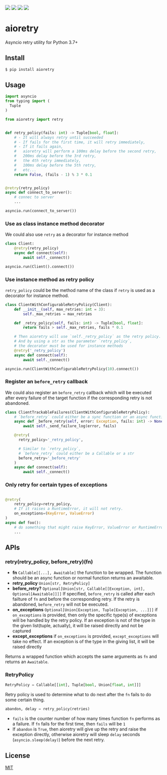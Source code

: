 [![](https://travis-ci.org/kaelzhang/python-aioretry.svg?branch=master)](https://travis-ci.org/kaelzhang/python-aioretry)
[![](https://codecov.io/gh/kaelzhang/python-aioretry/branch/master/graph/badge.svg)](https://codecov.io/gh/kaelzhang/python-aioretry)
[![](https://img.shields.io/pypi/v/aioretry.svg)](https://pypi.org/project/aioretry/)
[![](https://img.shields.io/pypi/l/aioretry.svg)](https://github.com/kaelzhang/python-aioretry)

# aioretry

Asyncio retry utility for Python 3.7+

## Install

```sh
$ pip install aioretry
```

## Usage

```py
import asyncio
from typing import (
  Tuple
)

from aioretry import retry


def retry_policy(fails: int) -> Tuple[bool, float]:
    # - It will always retry until succeeded
    # - If fails for the first time, it will retry immediately,
    # - If it fails again,
    #   aioretry will perform a 100ms delay before the second retry,
    #   200ms delay before the 3rd retry,
    #   the 4th retry immediately,
    #   100ms delay before the 5th retry,
    #   etc...
    return False, (fails - 1) % 3 * 0.1


@retry(retry_policy)
async def connect_to_server():
    # connec to server
    ...

asyncio.run(connect_to_server())
```

### Use as class instance method decorator

We could also use `retry` as a decorator for instance method

```py
class Client:
    @retry(retry_policy)
    async def connect(self):
        await self._connect()

asyncio.run(Client().connect())
```

### Use instance method as retry policy

`retry_policy` could be the method name of the class if `retry` is used as a decorator for instance method.

```py
class ClientWithConfigurableRetryPolicy(Client):
    def __init__(self, max_retries: int = 3):
        self._max_retries = max_retries

    def _retry_policy(self, fails: int) -> Tuple[bool, float]:
        return fails > self._max_retries, fails * 0.1

    # Then aioretry will use `self._retry_policy` as the retry policy.
    # And by using a str as the parameter `retry_policy`,
    # the decorator must be used for instance methods
    @retry('_retry_policy')
    async def connect(self):
        await self._connect()

asyncio.run(ClientWithConfigurableRetryPolicy(10).connect())
```

### Register an `before_retry` callback

We could also register an `before_retry` callback which will be executed after every failure of the target function if the corresponding retry is not abandoned.

```py
class ClientTrackableFailures(ClientWithConfigurableRetryPolicy):
    # `before_retry` could either be a sync function or an async function
    async def _before_retry(self, error: Exception, fails: int) -> None:
        await self._send_failure_log(error, fails)

    @retry(
      retry_policy='_retry_policy',

      # Similar to `retry_policy`,
      # `before_retry` could either be a Callable or a str
      before_retry='_before_retry'
    )
    async def connect(self):
        await self._connect()
```

### Only retry for certain types of exceptions

```py

@retry(
    retry_policy=retry_policy,
    # If it raises a RuntimeError, it will not retry.
    on_exceptions=(KeyError, ValueError)
)
async def foo():
    # do something that might raise KeyError, ValueError or RuntimeError
    ...
```

## APIs

### retry(retry_policy, before_retry)(fn)

- **fn** `Callable[[...], Awaitable]` the function to be wrapped. The function should be an async function or normal function returns an awaitable.
- **retry_policy** `Union[str, RetryPolicy]`
- **before_retry?** `Optional[Union[str, Callable[[Exception, int], Optional[Awaitable]]]]` If specified, `before_retry` is called after each failture of `fn` and before the corresponding retry. If the retry is abandoned, `before_retry` will not be executed.
- **on_exceptions** `Optional[Union[Exception, Tuple[Exception, ...]]]` if `on_exceptions` is provided, then only the specific type(s) of exceptions will be handled by the retry policy. If an exception is not of the type in the given list(tuple, actually), it will be raised directly and not be captured
- **except_exceptions** if `on_exceptions` is provided, `except_exceptions` will take no effect. If an exception is of the type in the giving list, it will be raised directly

Returns a wrapped function which accepts the same arguments as `fn` and returns an `Awaitable`.

### RetryPolicy

```py
RetryPolicy = Callable[[int], Tuple[bool, Union[float, int]]]
```

Retry policy is used to determine what to do next after the `fn` fails to do some certain thing.

```py
abandon, delay = retry_policy(retries)
```

- `fails` is the counter number of how many times function `fn` performs as a failure. If `fn` fails for the first time, then `fails` will be `1`
- If `abandon` is `True`, then aioretry will give up the retry and raise the exception directly, otherwise aioretry will sleep `delay` seconds (`asyncio.sleep(delay)`) before the next retry.

## License

[MIT](LICENSE)
